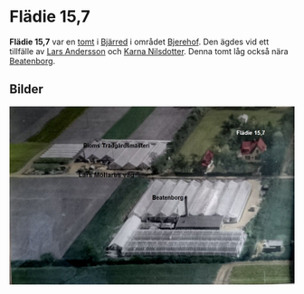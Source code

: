# Flädie 15,7

**Flädie 15,7** var en [tomt](tomt.md) i [Bjärred](Bjärred.md) i området [Bjerehof](Bjerehof.md). Den ägdes vid ett tillfälle av [Lars Andersson](Lars%20Andersson.md) och [Karna Nilsdotter](Karna%20Nilsdotter.md). Denna tomt låg också nära [Beatenborg](Beatenborg.md).

## Bilder

![beatenborg_001](images/beatenborg_001.jpg)
